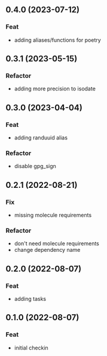## 0.4.0 (2023-07-12)

### Feat

- adding aliases/functions for poetry

## 0.3.1 (2023-05-15)

### Refactor

- adding more precision to isodate

## 0.3.0 (2023-04-04)

### Feat

- adding randuuid alias

### Refactor

- disable gpg_sign

## 0.2.1 (2022-08-21)

### Fix

- missing molecule requirements

### Refactor

- don't need molecule requirements
- change dependency name

## 0.2.0 (2022-08-07)

### Feat

- adding tasks

## 0.1.0 (2022-08-07)

### Feat

- initial checkin
